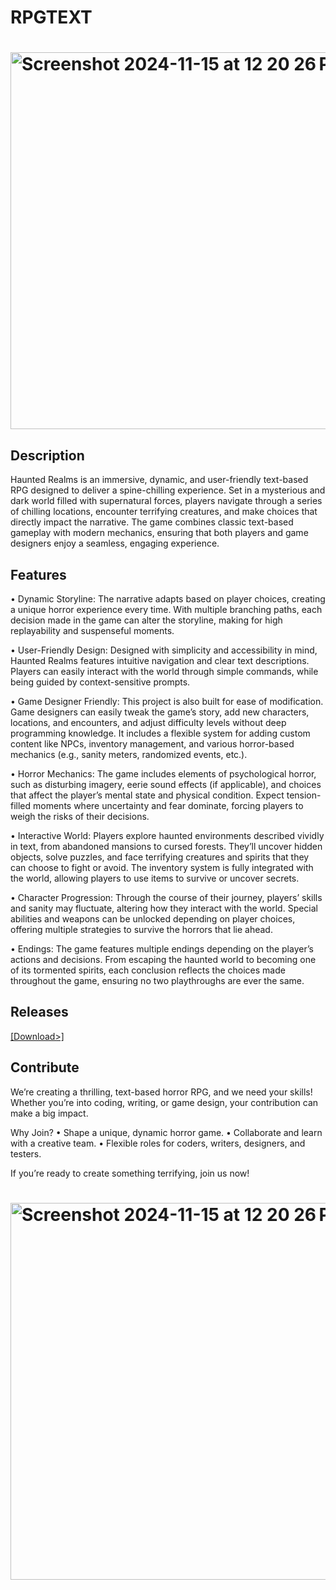 # RPGTEXT
# <img width="603" alt="Screenshot 2024-11-15 at 12 20 26 PM" src="https://github.com/user-attachments/assets/80b28407-874a-4b31-9112-a5d673d1cdf8">

## Description 
Haunted Realms is an immersive, dynamic, and user-friendly text-based RPG designed to deliver a spine-chilling experience. Set in a mysterious and dark world filled with supernatural forces, players navigate through a series of chilling locations, encounter terrifying creatures, and make choices that directly impact the narrative. The game combines classic text-based gameplay with modern mechanics, ensuring that both players and game designers enjoy a seamless, engaging experience.

## Features
•	Dynamic Storyline: The narrative adapts based on player choices, creating a unique horror experience every time. With multiple branching paths, each decision made in the game can alter the storyline, making for high replayability and suspenseful moments.

•	User-Friendly Design: Designed with simplicity and accessibility in mind, Haunted Realms features intuitive navigation and clear text descriptions. Players can easily interact with the world through simple commands, while being guided by context-sensitive prompts.

•	Game Designer Friendly: This project is also built for ease of modification. Game designers can easily tweak the game’s story, add new characters, locations, and encounters, and adjust difficulty levels without deep programming knowledge. It includes a flexible system for adding custom content like NPCs, inventory management, and various horror-based mechanics (e.g., sanity meters, randomized events, etc.).

•	Horror Mechanics: The game includes elements of psychological horror, such as disturbing imagery, eerie sound effects (if applicable), and choices that affect the player’s mental state and physical condition. Expect tension-filled moments where uncertainty and fear dominate, forcing players to weigh the risks of their decisions.

•	Interactive World: Players explore haunted environments described vividly in text, from abandoned mansions to cursed forests. They’ll uncover hidden objects, solve puzzles, and face terrifying creatures and spirits that they can choose to fight or avoid. The inventory system is fully integrated with the world, allowing players to use items to survive or uncover secrets.

•	Character Progression: Through the course of their journey, players’ skills and sanity may fluctuate, altering how they interact with the world. Special abilities and weapons can be unlocked depending on player choices, offering multiple strategies to survive the horrors that lie ahead.

•	Endings: The game features multiple endings depending on the player’s actions and decisions. From escaping the haunted world to becoming one of its tormented spirits, each conclusion reflects the choices made throughout the game, ensuring no two playthroughs are ever the same.

## Releases

[[Download>]](https://link-url-here.org)

## Contribute

We’re creating a thrilling, text-based horror RPG, and we need your skills! Whether you’re into coding, writing, or game design, your contribution can make a big impact.

Why Join?
	•	Shape a unique, dynamic horror game.
	•	Collaborate and learn with a creative team.
	•	Flexible roles for coders, writers, designers, and testers.

If you’re ready to create something terrifying, join us now!



# <img width="603" alt="Screenshot 2024-11-15 at 12 20 26 PM" src="https://github.com/user-attachments/assets/80b28407-874a-4b31-9112-a5d673d1cdf8">

